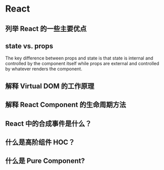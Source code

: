# React

## 列举 React 的一些主要优点

## state vs. props

The key difference between props and state is that state is internal and controlled by the component itself while props are external and controlled by whatever renders the component.

## 解释 Virtual DOM 的工作原理

## 解释 React Component 的生命周期方法

## React 中的合成事件是什么？

## 什么是高阶组件 HOC？

## 什么是 Pure Component?
